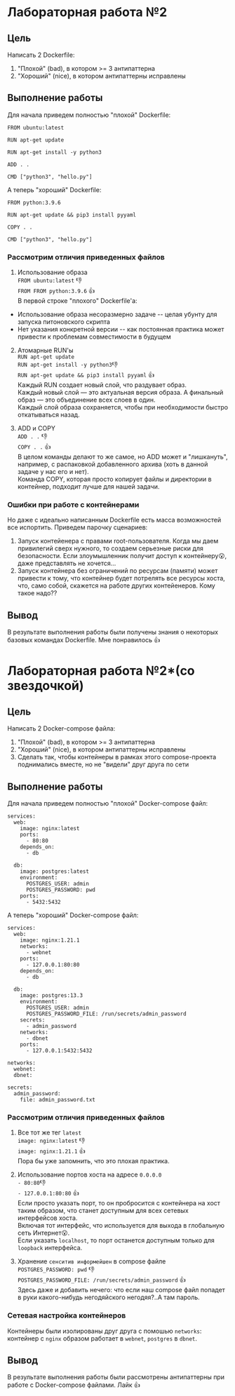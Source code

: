 # Лабораторная работа №2

## Цель

Написать 2 Dockerfile:
1. "Плохой" (bad), в котором >= 3 антипаттерна
2. "Хороший" (nice), в котором антипаттерны исправлены

## Выполнение работы

Для начала приведем полностью "плохой" Dockerfile:
```
FROM ubuntu:latest

RUN apt-get update

RUN apt-get install -y python3 
        
ADD . .

CMD ["python3", "hello.py"]
```

А теперь "хороший" Dockerfile:
```
FROM python:3.9.6

RUN apt-get update && pip3 install pyyaml

COPY . .

CMD ["python3", "hello.py"]
```
### Рассмотрим отличия приведенных файлов

1. Использование образа<br>
`FROM ubuntu:latest` 👎<br>
`FROM FROM python:3.9.6` 👍<br>
В первой строке "плохого" Dockerfile'а:<br>
* Использование образа несоразмерно задаче -- целая убунту для запуска питоновского скрипта
* Нет указания конкретной версии -- как постоянная практика может привести к проблемам совместимости в будущем

2. Атомарные RUN'ы<br>
`RUN apt-get update` <br>
`RUN apt-get install -y python3`👎<br>
`RUN apt-get update && pip3 install pyyaml` 👍<br>
Каждый RUN создает новый слой, что раздувает образ.<br>
Каждый новый слой — это актуальная версия образа. А финальный образ — это объединение всех слоев в один.<br>
Каждый слой образа сохраняется, чтобы при необходимости быстро откатываться назад.

4. ADD и COPY<br>
`ADD . .` 👎<br>
`COPY . .` 👍<br>
В целом команды делают то же самое, но ADD может и "лишкануть", например, с распаковкой добавленного архива (хоть в данной задаче у нас его и нет).<br>
Команда COPY, которая просто копирует файлы и директории в контейнер, подходит лучше для нашей задачи.

### Ошибки при работе с контейнерами
Но даже с идеально написанным Dockerfile есть масса возможностей все испортить. Приведем парочку сценариев:
1. Запуск контейенера с правами root-пользователя. Когда мы даем привилегий сверх нужного, то создаем серьезные риски для безопасности. Если злоумышленник получит доступ к контейнеру😮, даже представлять не хочется...
2. Запуск контейнера без ограничений по ресурсам (памяти) может привести к тому, что контейнер будет потрелять все ресурсы хоста, что, само собой, скажется на работе других контейенеров. Кому такое надо??

## Вывод

В результате выполнения работы были получены знания о некоторых базовых командах Dockerfile. Мне понравилось 👍

# Лабораторная работа №2*(со звездочкой)

## Цель

Написать 2 Docker-compose файла:
1. "Плохой" (bad), в котором >= 3 антипаттерна
2. "Хороший" (nice), в котором антипаттерны исправлены
3. Сделать так, чтобы контейнеры в рамках этого compose-проекта поднимались вместе, но не "видели" друг друга по сети

## Выполнение работы

Для начала приведем полностью "плохой" Docker-compose файл:
```
services:
  web:
    image: nginx:latest
    ports:
      - 80:80
    depends_on:
      - db

  db:
    image: postgres:latest
    environment:
      POSTGRES_USER: admin
      POSTGRES_PASSWORD: pwd
    ports:
      - 5432:5432
```

А теперь "хороший" Docker-compose файл:
```
services:
  web:
    image: nginx:1.21.1
    networks:
      - webnet
    ports:
      - 127.0.0.1:80:80
    depends_on:
      - db
	  
  db:
    image: postgres:13.3
    environment:
      POSTGRES_USER: admin
      POSTGRES_PASSWORD_FILE: /run/secrets/admin_password
    secrets:
      - admin_password
    networks:
      - dbnet
    ports:
      - 127.0.0.1:5432:5432

networks:
  webnet:
  dbnet:

secrets:
  admin_password:
    file: admin_password.txt
```
### Рассмотрим отличия приведенных файлов

1. Все тот же тег `latest`<br>
`image: nginx:latest` 👎<br>
`image: nginx:1.21.1` 👍<br>
Пора бы уже запомнить, что это плохая практика.<br>

2. Использование портов хоста на адресе `0.0.0.0`<br>
`- 80:80`👎<br>
`- 127.0.0.1:80:80` 👍<br>
Если просто указать порт, то он пробросится с контейнера на хост таким образом, что станет доступным для всех сетевых интерфейсов хоста.<br>
Включая тот интерфейс, что используется для выхода в глобальную сеть Интернет😮.<br>
Если указать `localhost`, то порт останется доступным только для `loopback` интерфейса.

4. Хранение `сенситив информейшен` в compose файле<br>
`POSTGRES_PASSWORD: pwd` 👎<br>
`POSTGRES_PASSWORD_FILE: /run/secrets/admin_password` 👍<br>
Здесь даже и добавить нечего: что если наш compose файл попадет в руки какого-нибудь негодяйского негодяя?..А там пароль.<br>

### Сетевая настройка контейнеров
Контейнеры были изолированы друг друга с помошью `networks`: контейнер с `nginx` образом работает в `webnet`, `postgres` в `dbnet`.

## Вывод

В результате выполнения работы были рассмотрены антипаттерны при работе с Docker-compose файлами. Лайк 👍
